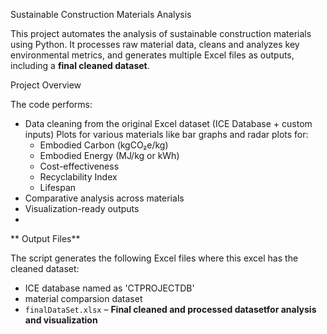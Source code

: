Sustainable Construction Materials Analysis 

This project automates the analysis of sustainable construction materials using Python. It processes raw material data, cleans and analyzes key environmental metrics, and generates multiple Excel files as outputs, including a **final cleaned dataset**.

 Project Overview

The code performs:
- Data cleaning from the original Excel dataset (ICE Database + custom inputs)
Plots for various materials like bar graphs and radar plots for:
  - Embodied Carbon (kgCO₂e/kg)
  - Embodied Energy (MJ/kg or kWh)
  - Cost-effectiveness
  - Recyclability Index
  - Lifespan
- Comparative analysis across materials
- Visualization-ready outputs
- 
** Output Files**

The script generates the following Excel files where this excel has the cleaned dataset:
- ICE database named as 'CTPROJECTDB'
- material comparsion dataset
- `finalDataSet.xlsx` – **Final cleaned and processed datasetfor analysis and visualization**

